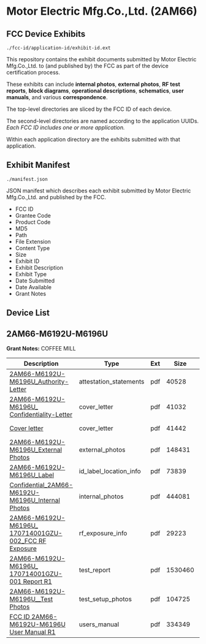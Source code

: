 # Motor Electric Mfg.Co.,Ltd. (2AM66)
## FCC Device Exhibits

```
./fcc-id/application-id/exhibit-id.ext
```

This repository contains the exhibit documents submitted by Motor Electric Mfg.Co.,Ltd. to (and published by) the FCC as part of the device certification process.

These exhibits can include **internal photos**, **external photos**, **RF test reports**, **block diagrams**, **operational descriptions**, **schematics**, **user manuals**, and various **correspondence**.

The top-level directories are sliced by the FCC ID of each device.

The second-level directories are named according to the application UUIDs. *Each FCC ID includes one or more application.*

Within each application directory are the exhibits submitted with that application. 

## Exhibit Manifest

```
./manifest.json
```

JSON manifest which describes each exhibit submitted by Motor Electric Mfg.Co.,Ltd. and published by the FCC.

- FCC ID
- Grantee Code
- Product Code
- MD5
- Path
- File Extension
- Content Type
- Size
- Exhibit ID
- Exhibit Description
- Exhibit Type
- Date Submitted
- Date Available
- Grant Notes

## Device List
## 2AM66-M6192U-M6196U
**Grant Notes:** COFFEE MILL

| Description | Type | Ext | Size | Submitted | Available |
| ----------- | ---- | --- | ---- | --------- | --------- |
| [2AM66-M6192U-M6196U_Authority-Letter](2AM66-M6192U-M6196U/b88ba0c9db594a595d4db0639e552e44/3634390.pdf) | attestation_statements | pdf | 40528 | 2017-11-10 | 2017-11-11 |
| [2AM66-M6192U-M6196U_ Confidentiality-Letter](2AM66-M6192U-M6196U/b88ba0c9db594a595d4db0639e552e44/3634385.pdf) | cover_letter | pdf | 41032 | 2017-11-10 | 2017-11-11 |
| [Cover letter](2AM66-M6192U-M6196U/b88ba0c9db594a595d4db0639e552e44/3634393.pdf) | cover_letter | pdf | 41442 | 2017-11-10 | 2017-11-11 |
| [2AM66-M6192U-M6196U_External Photos](2AM66-M6192U-M6196U/b88ba0c9db594a595d4db0639e552e44/3634400.pdf) | external_photos | pdf | 148431 | 2017-11-10 | 2017-11-11 |
| [2AM66-M6192U-M6196U_Label](2AM66-M6192U-M6196U/b88ba0c9db594a595d4db0639e552e44/3634422.pdf) | id_label_location_info | pdf | 73839 | 2017-11-10 | 2017-11-11 |
| [Confidential_2AM66-M6192U-M6196U_Internal Photos](2AM66-M6192U-M6196U/b88ba0c9db594a595d4db0639e552e44/3634405.pdf) | internal_photos | pdf | 444081 | 2017-11-10 | 2017-11-11 |
| [2AM66-M6192U-M6196U_ 170714001GZU-002_FCC RF Exposure](2AM66-M6192U-M6196U/b88ba0c9db594a595d4db0639e552e44/3634386.pdf) | rf_exposure_info | pdf | 29223 | 2017-11-10 | 2017-11-11 |
| [2AM66-M6192U-M6196U_ 170714001GZU-001 Report R1](2AM66-M6192U-M6196U/b88ba0c9db594a595d4db0639e552e44/3634431.pdf) | test_report | pdf | 1530460 | 2017-11-10 | 2017-11-11 |
| [2AM66-M6192U-M6196U__Test Photos](2AM66-M6192U-M6196U/b88ba0c9db594a595d4db0639e552e44/3634448.pdf) | test_setup_photos | pdf | 104725 | 2017-11-10 | 2017-11-11 |
| [FCC ID 2AM66-M6192U-M6196U  User  Manual R1](2AM66-M6192U-M6196U/b88ba0c9db594a595d4db0639e552e44/3634456.pdf) | users_manual | pdf | 334349 | 2017-11-10 | 2017-11-11 |
